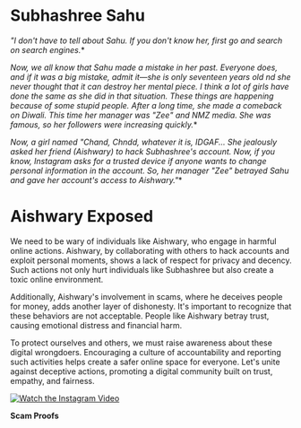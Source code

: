 
# Subhashree Sahu 

*"I don't have to tell about Sahu. If you don't know her, first go and search on search engines.**

*Now, we all know that Sahu made a mistake in her past. Everyone does, and if it was a big mistake, admit it—she is only seventeen years old nd she never thought that it can destroy her mental piece. I think a lot of girls have done the same as she did in that situation. These things are happening because of some stupid people. After a long time, she made a comeback on Diwali. This time her manager was "Zee" and NMZ media. She was famous, so her followers were increasing quickly.**

*Now, a girl named "Chand, Chndd, whatever it is, IDGAF... She jealously asked her friend (Aishwary) to hack Subhashree's account. Now, if you know, Instagram asks for a trusted device if anyone wants to change personal information in the account. So, her manager "Zee" betrayed Sahu and gave her account's access to Aishwary."**




<h1>Aishwary Exposed</h1>

We need to be wary of individuals like Aishwary, who engage in harmful online actions. Aishwary, by collaborating with others to hack accounts and exploit personal moments, shows a lack of respect for privacy and decency. Such actions not only hurt individuals like Subhashree but also create a toxic online environment.

Additionally, Aishwary's involvement in scams, where he deceives people for money, adds another layer of dishonesty. It's important to recognize that these behaviors are not acceptable. People like Aishwary betray trust, causing emotional distress and financial harm.

To protect ourselves and others, we must raise awareness about these digital wrongdoers. Encouraging a culture of accountability and reporting such activities helps create a safer online space for everyone. Let's unite against deceptive actions, promoting a digital community built on trust, empathy, and fairness.



[![Watch the Instagram Video](insert_thumbnail_url)](https://www.instagram.com/reel/C0KAg2rpJwO/?igshid=ZDE1MWVjZGVmZQ==)

**Scam Proofs**

